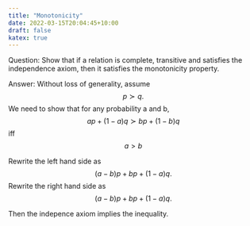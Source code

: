 ```yaml
---
title: "Monotonicity"
date: 2022-03-15T20:04:45+10:00
draft: false
katex: true
---
```


Question: Show that if a relation is complete, transitive and satisfies the independence axiom, then it satisfies the monotonicity property.

Answer: 
Without loss of generality, assume $$ p \succ q. $$ We need to show that for any probability a and b,
$$ ap + (1-a) q \succ bp + (1-b) q $$ iff $$ a >b $$

Rewrite the left hand side as $$ (a-b)p + bp + (1-a) q.$$
Rewrite the right hand side as $$ (a-b)p + bp + (1-a)q.$$

Then the indepence axiom implies the inequality.